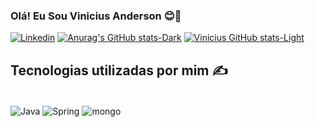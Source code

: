 ### Olá! Eu Sou Vinicius Anderson 😊👋

[![Linkedin](https://img.shields.io/badge/LinkedIn-0077B5?style=for-the-badge&logo=linkedin&logoColor=white)](https://www.linkedin.com/in/vin%C3%ADcius-anderson-cavalcanti-silva-0b5452217/)
 [![Anurag's GitHub stats-Dark](https://github-readme-stats.vercel.app/api?username=vinnianderson&show_icons=true&theme=dark#gh-dark-mode-only)](https://github.com/anuraghazra/github-readme-stats#gh-dark-mode-only)
[![Vinicius GitHub stats-Light](https://github-readme-stats.vercel.app/api?username=vinnianderson&show_icons=true&theme=default#gh-light-mode-only)](https://github.com/anuraghazra/github-readme-stats#gh-light-mode-only)

## Tecnologias utilizadas por mim ✍️

<div>
<div style="display: inline_block"><br/>
<img align="center" alt="Java" src="https://img.shields.io/badge/Java-ED8B00?style=for-the-badge&logo=openjdk&logoColor=white"/>
<img align="center" alt="Spring" src="https://img.shields.io/badge/Spring-6DB33F?style=for-the-badge&logo=spring&logoColor=white"/>
<img align="center" alt="mongo" src="https://img.shields.io/badge/MongoDB-4EA94B?style=for-the-badge&logo=mongodb&logoColor=white"/>


<br/>


